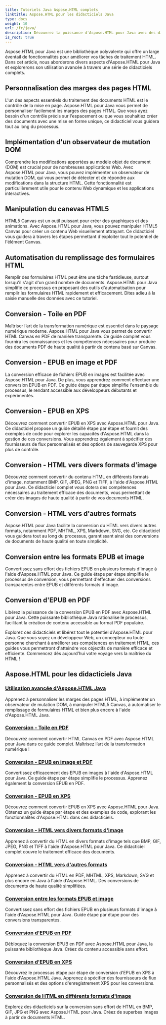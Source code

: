 ```yaml
---
title: Tutoriels Java Aspose.HTML complets
linktitle: Aspose.HTML pour les didacticiels Java
type: docs
weight: 10
url: /fr/java/
description: Découvrez la puissance d'Aspose.HTML pour Java avec des didacticiels avancés. Apprenez à manipuler des pages HTML, à convertir EPUB en différents formats et à personnaliser HTML Canvas comme un pro.
is_root: true
---
```

Aspose.HTML pour Java est une bibliothèque polyvalente qui offre un large éventail de fonctionnalités pour améliorer vos tâches de traitement HTML. Dans cet article, nous aborderons divers aspects d'Aspose.HTML pour Java et explorerons son utilisation avancée à travers une série de didacticiels complets.

## Personnalisation des marges des pages HTML
L'un des aspects essentiels du traitement des documents HTML est le contrôle de la mise en page. Aspose.HTML pour Java vous permet de personnaliser facilement les marges des pages HTML. Que vous ayez besoin d'un contrôle précis sur l'espacement ou que vous souhaitiez créer des documents avec une mise en forme unique, ce didacticiel vous guidera tout au long du processus.

## Implémentation d'un observateur de mutation DOM
Comprendre les modifications apportées au modèle objet de document (DOM) est crucial pour de nombreuses applications Web. Avec Aspose.HTML pour Java, vous pouvez implémenter un observateur de mutation DOM, qui vous permet de détecter et de répondre aux modifications dans la structure HTML. Cette fonctionnalité est particulièrement utile pour le contenu Web dynamique et les applications interactives.

## Manipulation du canevas HTML5
HTML5 Canvas est un outil puissant pour créer des graphiques et des animations. Avec Aspose.HTML pour Java, vous pouvez manipuler HTML5 Canvas pour créer un contenu Web visuellement attrayant. Ce didacticiel vous guidera à travers les étapes permettant d'exploiter tout le potentiel de l'élément Canvas.

## Automatisation du remplissage des formulaires HTML
Remplir des formulaires HTML peut être une tâche fastidieuse, surtout lorsqu'il s'agit d'un grand nombre de documents. Aspose.HTML pour Java simplifie ce processus en proposant des outils d'automatisation pour remplir les formulaires HTML rapidement et efficacement. Dites adieu à la saisie manuelle des données avec ce tutoriel.

## Conversion - Toile en PDF
Maîtriser l’art de la transformation numérique est essentiel dans le paysage numérique moderne. Aspose.HTML pour Java vous permet de convertir HTML Canvas en PDF de manière transparente. Ce guide complet vous fournira les connaissances et les compétences nécessaires pour produire des documents PDF de haute qualité à partir de contenu basé sur Canvas.

## Conversion - EPUB en image et PDF
La conversion efficace de fichiers EPUB en images est facilitée avec Aspose.HTML pour Java. De plus, vous apprendrez comment effectuer une conversion EPUB en PDF. Ce guide étape par étape simplifie l'ensemble du processus, le rendant accessible aux développeurs débutants et expérimentés.

## Conversion - EPUB en XPS
Découvrez comment convertir EPUB en XPS avec Aspose.HTML pour Java. Ce didacticiel propose un guide détaillé étape par étape et fournit des exemples de code pour explorer les capacités d'Aspose.HTML dans la gestion de ces conversions. Vous apprendrez également à spécifier des fournisseurs de flux personnalisés et des options de sauvegarde XPS pour plus de contrôle.

## Conversion - HTML vers divers formats d'image
Découvrez comment convertir du contenu HTML en différents formats d'image, notamment BMP, GIF, JPEG, PNG et TIFF, à l'aide d'Aspose.HTML pour Java. Ce didacticiel complet vous dotera des compétences nécessaires au traitement efficace des documents, vous permettant de créer des images de haute qualité à partir de vos documents HTML.

## Conversion - HTML vers d'autres formats
Aspose.HTML pour Java facilite la conversion du HTML vers divers autres formats, notamment PDF, MHTML, XPS, Markdown, SVG, etc. Ce didacticiel vous guidera tout au long du processus, garantissant ainsi des conversions de documents de haute qualité en toute simplicité.

## Conversion entre les formats EPUB et image
Convertissez sans effort des fichiers EPUB en plusieurs formats d'image à l'aide d'Aspose.HTML pour Java. Ce guide étape par étape simplifie le processus de conversion, vous permettant d'effectuer des conversions transparentes entre EPUB et différents formats d'image.

## Conversion d'EPUB en PDF
Libérez la puissance de la conversion EPUB en PDF avec Aspose.HTML pour Java. Cette puissante bibliothèque Java rationalise le processus, facilitant la création de contenu accessible au format PDF populaire.

Explorez ces didacticiels et libérez tout le potentiel d’Aspose.HTML pour Java. Que vous soyez un développeur Web, un concepteur ou toute personne cherchant à améliorer ses compétences en traitement HTML, ces guides vous permettront d'atteindre vos objectifs de manière efficace et efficiente. Commencez dès aujourd’hui votre voyage vers la maîtrise du HTML !

## Aspose.HTML pour les didacticiels Java
### [Utilisation avancée d'Aspose.HTML Java](./advanced-usage/)
Apprenez à personnaliser les marges des pages HTML, à implémenter un observateur de mutation DOM, à manipuler HTML5 Canvas, à automatiser le remplissage de formulaires HTML et bien plus encore à l'aide d'Aspose.HTML Java.
### [Conversion - Toile en PDF](./conversion-canvas-to-pdf/)
Découvrez comment convertir HTML Canvas en PDF avec Aspose.HTML pour Java dans ce guide complet. Maîtrisez l’art de la transformation numérique !
### [Conversion - EPUB en image et PDF](./conversion-epub-to-image-and-pdf/)
Convertissez efficacement des EPUB en images à l'aide d'Aspose.HTML pour Java. Ce guide étape par étape simplifie le processus. Apprenez également la conversion EPUB en PDF.
### [Conversion - EPUB en XPS](./conversion-epub-to-xps/)
Découvrez comment convertir EPUB en XPS avec Aspose.HTML pour Java. Obtenez un guide étape par étape et des exemples de code, explorant les fonctionnalités d'Aspose.HTML dans ces didacticiels.
### [Conversion - HTML vers divers formats d'image](./conversion-html-to-various-image-formats/)
Apprenez à convertir du HTML en divers formats d'image tels que BMP, GIF, JPEG, PNG et TIFF à l'aide d'Aspose.HTML pour Java. Ce didacticiel complet couvre le traitement efficace des documents.
### [Conversion - HTML vers d'autres formats](./conversion-html-to-other-formats/)
Apprenez à convertir du HTML en PDF, MHTML, XPS, Markdown, SVG et plus encore en Java à l'aide d'Aspose.HTML. Des conversions de documents de haute qualité simplifiées.
### [Conversion entre les formats EPUB et image](./converting-between-epub-and-image-formats/)
Convertissez sans effort des fichiers EPUB en plusieurs formats d'image à l'aide d'Aspose.HTML pour Java. Guide étape par étape pour des conversions transparentes.
### [Conversion d'EPUB en PDF](./converting-epub-to-pdf/)
Débloquez la conversion EPUB en PDF avec Aspose.HTML pour Java, la puissante bibliothèque Java. Créez du contenu accessible sans effort.
### [Conversion d'EPUB en XPS](./converting-epub-to-xps/)
Découvrez le processus étape par étape de conversion d'EPUB en XPS à l'aide d'Aspose.HTML Java. Apprenez à spécifier des fournisseurs de flux personnalisés et des options d'enregistrement XPS pour les conversions.
### [Conversion de HTML en différents formats d'image](./converting-html-to-various-image-formats/)
Explorez des didacticiels sur la conversion sans effort de HTML en BMP, GIF, JPG et PNG avec Aspose.HTML pour Java. Créez de superbes images à partir de documents HTML.
